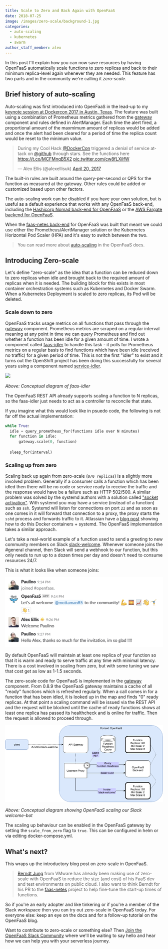```yaml
---
title: Scale to Zero and Back Again with OpenFaaS
date: 2018-07-25
image: /images/zero-scale/background-1.jpg
categories:
  - auto-scaling
  - kubernetes
  - swarm
author_staff_member: alex
---
```


In this post I'll explain how you can now save resources by having OpenFaaS automatically scale functions to zero replicas and back to their minimum replica-level again whenever they are needed. This feature has two parts and in the community we're calling it *zero-scale*.

## Brief history of auto-scaling 

Auto-scaling was first introduced into OpenFaaS in the lead-up to my [keynote session at Dockercon 2017 in Austin, Texas](https://blog.alexellis.io/dockercon-2017-captains-log/). The feature was built using a combination of Prometheus metrics gathered from the [gateway](https://github.com/openfaas/faas/tree/master/gateway) component and rules defined in AlertManager. Each time the alert fired, a proportional amount of the maxmimum amount of replicas would be added and once the alert had been cleared for a period of time the replica count would be reset to the minimum value.

<blockquote class="twitter-tweet" data-lang="en"><p lang="en" dir="ltr">During my Cool Hack <a href="https://twitter.com/DockerCon?ref_src=twsrc%5Etfw">@DockerCon</a> triggered a denial of service attack on <a href="https://twitter.com/github?ref_src=twsrc%5Etfw">@github</a> through stars. See the functions here <a href="https://t.co/MCFMnqB5X2">https://t.co/MCFMnqB5X2</a> <a href="https://t.co/cw8fLXiIfW">pic.twitter.com/cw8fLXiIfW</a></p>&mdash; Alex Ellis (@alexellisuk) <a href="https://twitter.com/alexellisuk/status/855064655538139136?ref_src=twsrc%5Etfw">April 20, 2017</a></blockquote> <script async src="https://platform.twitter.com/widgets.js" charset="utf-8"></script> 

The built-in rules are built around the query-per-second or QPS for the function as measured at the gateway. Other rules could be added or customized based upon other factors.

The auto-scaling work can be disabled if you have your own solution, but is useful as a default experience that works with any OpenFaaS back-end, including the [Hashicorp Nomad back-end for OpenFaaS](https://www.hashicorp.com/blog/functions-as-a-service-with-nomad) or the [AWS Fargate backend for OpenFaaS](https://github.com/ewilde/faas-fargate).

When the [faas-netes back-end](https://github.com/openfaas/faas-netes) for OpenFaaS was built that meant we could use either the Prometheus/AlertManager solution or the Kubernetes Horizontal Pod Scaler (HPA) and it's easy to switch between the two. 

> You can read more about [auto-scaling](http://docs.openfaas.com/architecture/autoscaling/) in the OpenFaaS docs.

## Introducing Zero-scale

Let's define "zero-scale" as the idea that a function can be reduced down to zero replicas when idle and brought back to the required amount of replicas when it is needed. The building block for this exists in most container orchestration systems such as Kubernetes and Docker Swarm. When a Kubernetes Deployment is scaled to zero replicas, its Pod will be deleted.

### Scale down to zero

OpenFaaS tracks usage metrics on all functions that pass through the [gateway](https://github.com/openfaas/faas/tree/master/gateway) component. Prometheus metrics are scraped on a regular interval meaning at any point in time we can query Prometheus and find out whether a function has been idle for a given amount of time. I wrote a component called [faas-idler](https://github.com/openfaas-incubator/faas-idler) to handle this task - it polls for Prometheus metrics on a regular basis to find functions which have been idle (received no traffic) for a given period of time. This is not the first "idler" to exist and it turns out the OpenShift project has been doing this successfully for several years using a component named [service-idler](https://github.com/openshift/service-idler).

![](https://raw.githubusercontent.com/openfaas-incubator/faas-idler/master/docs/faas-idler.png)

*Above: Conceptual diagram of faas-idler*

The OpenFaaS REST API already supports scaling a function to N replicas, so the faas-idler just needs to act as a controller to reconcile that state.

If you imagine what this would look like in psuedo code, the following is not far off the actual implementation:

```python
while True:
  idle = query_prometheus_for(functions idle over N minutes)
  for function in idle:
      gateway.scale(0, function)

  sleep_for(interval)
```

### Scaling up from zero

Scaling back up again from zero-scale (`0/0 replicas`) is a slightly more involved problem. Generally if a consumer calls a function which has been idled then there will be no code or service ready to receive the traffic and the response would have be a failure such as HTTP 502/500. A similar problem was solved by the systemd authors with a solution called ["socket activation"](https://www.freedesktop.org/software/systemd/man/systemd.socket.html). With systemd you may have a service (instead of a function) such as `ssh`. Systemd will listen for connections on port `22` and as soon as one comes in it will forward that connection to a proxy, the proxy starts the `sshd` process and forwards traffic to it. Atlassian have a [blog post](https://developer.atlassian.com/blog/2015/03/docker-systemd-socket-activation/) showing how to do this Docker containers + systemd. The OpenFaaS implementation takes a similar approach.

Let's take a real-world example of a function used to send a greeting to new community members on Slack [slack-welcome](https://github.com/alexellis/my-fn/blob/master/join-welcome/handler.py). Whenever someone joins the #general channel, then Slack will send a webhook to our function, but this only needs to run up to a dozen times per day and doesn't need to consume resources 24/7.

This is what it looks like when someone joins:

![](/images/zero-scale/welcome-bot.png)

By default OpenFaaS will maintain at least one replica of your function so that it is warm and ready to serve traffic at any time with minimal latency. There is a cost involved in scaling from zero, but with some tuning we saw that cost get as low as 1-1.5 seconds.

The zero-scale code for OpenFaaS is implemented in the [gateway](https://github.com/openfaas/faas/tree/master/gateway) component. From 0.8.9 the OpenFaaS gateway maintains a cache of all "ready" functions which is refreshed regularly. When a call comes in for a function that has been idled, it is looked up in the map and finds "0" ready replicas. At that point a scaling command will be issued via the REST API and the request will be blocked until the cache of ready functions shows at least one replica has passed its healthcheck and is online for traffic. Then the request is allowed to proceed through.

![](/images/zero-scale/scale-from-zero.png)

*Above: Conceptual diagram showing OpenFaaS scaling our Slack welcome-bot*

The scaling up behaviour can be enabled in the OpenFaaS gateway by setting the `scale_from_zero` flag to `true`. This can be configured in helm or via editing docker-compose.yml.

## What's next?

This wraps up the introductory blog post on zero-scale in OpenFaaS.

> [Berndt Jung](https://twitter.com/berndtj) from VMware has already been making use of zero-scale with OpenFaaS to reduce the size (and cost) of his FaaS dev and test environments on public cloud. I also want to think Berndt for his PR to the [faas-netes](https://github.com/openfaas/faas-netes/pull/249) project to help fine-tune the start-up times of functions.

So if you're an early adopter and like tinkering or if you're a member of the Slack workspace then you can try out zero-scale in OpenFaaS today. For everyone else: keep an eye on the docs and for a follow-up tutorial on the OpenFaaS blog.

Want to contribute to zero-scale or something else? Then [Join the OpenFaaS Slack Community](https://docs.openfaas.com/community) where we'll be waiting to say hello and hear how we can help you with your serverless journey.
